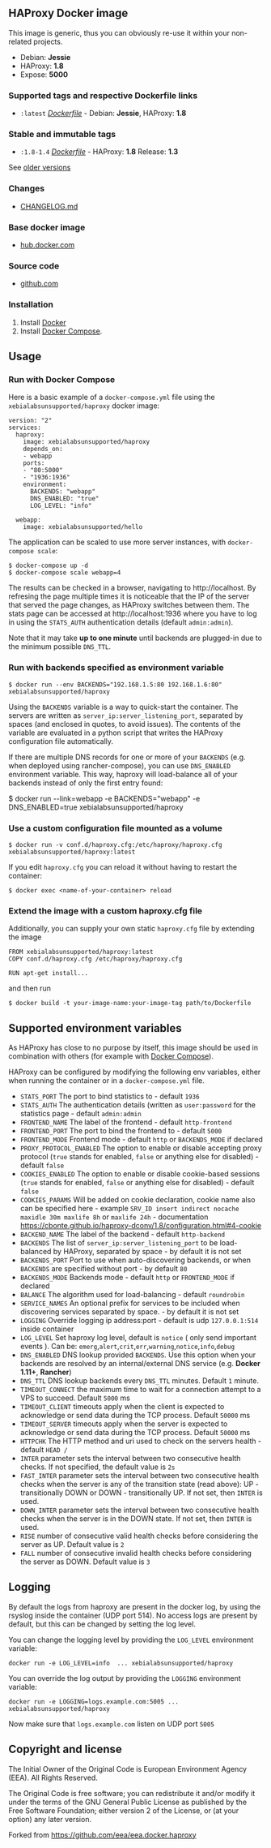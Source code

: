 ## HAProxy Docker image

This image is generic, thus you can obviously re-use it within
your non-related projects.

 - Debian: **Jessie**
 - HAProxy: **1.8**
 - Expose: **5000**

### Supported tags and respective Dockerfile links

  - `:latest` [*Dockerfile*](https://github.com/xebialabs/eea.docker.haproxy/blob/master/haproxy/Dockerfile) - Debian: **Jessie**, HAProxy: **1.8**

### Stable and immutable tags

  - `:1.8-1.4` [*Dockerfile*](https://github.com/xebialabs/eea.docker.haproxy/tree/1.8-1.4/haproxy/Dockerfile) - HAProxy: **1.8** Release: **1.3**

See [older versions](https://github.com/xebialabs/eea.docker.haproxy/releases)


### Changes

 - [CHANGELOG.md](https://github.com/xebialabs/eea.docker.haproxy/blob/master/CHANGELOG.md)

### Base docker image

 - [hub.docker.com](https://hub.docker.com/r/xebialabsunsupported/haproxy)


### Source code

  - [github.com](http://github.com/xebialabs/eea.docker.haproxy)


### Installation

1. Install [Docker](https://www.docker.com/)
2. Install [Docker Compose](https://docs.docker.com/compose/install/).

## Usage


### Run with Docker Compose

Here is a basic example of a `docker-compose.yml` file using the `xebialabsunsupported/haproxy` docker image:

    version: "2"
    services:
      haproxy:
        image: xebialabsunsupported/haproxy
        depends_on:
        - webapp
        ports:
        - "80:5000"
        - "1936:1936"
        environment:
          BACKENDS: "webapp"
          DNS_ENABLED: "true"
          LOG_LEVEL: "info"

      webapp:
        image: xebialabsunsupported/hello


The application can be scaled to use more server instances, with `docker-compose scale`:

    $ docker-compose up -d
    $ docker-compose scale webapp=4

The results can be checked in a browser, navigating to http://localhost.
By refresing the page multiple times it is noticeable that the IP of the server
that served the page changes, as HAProxy switches between them.
The stats page can be accessed at http://localhost:1936 where you have to log in
using the `STATS_AUTH` authentication details (default `admin:admin`).

Note that it may take **up to one minute** until backends are plugged-in due to the
minimum possible `DNS_TTL`.


### Run with backends specified as environment variable

    $ docker run --env BACKENDS="192.168.1.5:80 192.168.1.6:80" xebialabsunsupported/haproxy

Using the `BACKENDS` variable is a way to quick-start the container.
The servers are written as `server_ip:server_listening_port`,
separated by spaces (and enclosed in quotes, to avoid issues).
The contents of the variable are evaluated in a python script that writes
the HAProxy configuration file automatically.

If there are multiple DNS records for one or more of your `BACKENDS` (e.g. when deployed using rancher-compose),
you can use `DNS_ENABLED` environment variable. This way, haproxy will load-balance
all of your backends instead of only the first entry found:

  $ docker run --link=webapp -e BACKENDS="webapp" -e DNS_ENABLED=true xebialabsunsupported/haproxy


### Use a custom configuration file mounted as a volume

    $ docker run -v conf.d/haproxy.cfg:/etc/haproxy/haproxy.cfg xebialabsunsupported/haproxy:latest


If you edit `haproxy.cfg` you can reload it without having to restart the container:

    $ docker exec <name-of-your-container> reload


### Extend the image with a custom haproxy.cfg file

Additionally, you can supply your own static `haproxy.cfg` file by extending the image

    FROM xebialabsunsupported/haproxy:latest
    COPY conf.d/haproxy.cfg /etc/haproxy/haproxy.cfg

    RUN apt-get install...

and then run

    $ docker build -t your-image-name:your-image-tag path/to/Dockerfile

## Supported environment variables ##

As HAProxy has close to no purpose by itself, this image should be used in
combination with others (for example with [Docker Compose](https://docs.docker.com/compose/)).

HAProxy can be configured by modifying the following env variables,
either when running the container or in a `docker-compose.yml` file.

  * `STATS_PORT` The port to bind statistics to - default `1936`
  * `STATS_AUTH` The authentication details (written as `user:password` for the statistics page - default `admin:admin`
  * `FRONTEND_NAME` The label of the frontend - default `http-frontend`
  * `FRONTEND_PORT` The port to bind the frontend to - default `5000`
  * `FRONTEND_MODE` Frontend mode - default `http` or `BACKENDS_MODE` if declared
  * `PROXY_PROTOCOL_ENABLED` The option to enable or disable accepting proxy protocol (`true` stands for enabled, `false` or anything else for disabled) - default `false`
  * `COOKIES_ENABLED` The option to enable or disable cookie-based sessions (`true` stands for enabled, `false` or anything else for disabled) - default `false`
  * `COOKIES_PARAMS` Will be added on cookie declaration, cookie name also can be specified here - example `SRV_ID insert indirect nocache maxidle 30m maxlife 8h` or `maxlife 24h` - documentation https://cbonte.github.io/haproxy-dconv/1.8/configuration.html#4-cookie
  * `BACKEND_NAME` The label of the backend - default `http-backend`
  * `BACKENDS` The list of `server_ip:server_listening_port` to be load-balanced by HAProxy, separated by space - by default it is not set
  * `BACKENDS_PORT` Port to use when auto-discovering backends, or when `BACKENDS` are specified without port - by default `80`
  * `BACKENDS_MODE` Backends mode - default `http` or `FRONTEND_MODE` if declared
  * `BALANCE` The algorithm used for load-balancing - default `roundrobin`
  * `SERVICE_NAMES` An optional prefix for services to be included when discovering services separated by space. - by default it is not set
  * `LOGGING` Override logging ip address:port - default is udp `127.0.0.1:514` inside container
  * `LOG_LEVEL` Set haproxy log level, default is `notice` ( only send important events ). Can be: `emerg`,`alert`,`crit`,`err`,`warning`,`notice`,`info`,`debug`
  * `DNS_ENABLED` DNS lookup provided `BACKENDS`. Use this option when your backends are resolved by an internal/external DNS service (e.g. **Docker 1.11+**, **Rancher**)
  * `DNS_TTL` DNS lookup backends every `DNS_TTL` minutes. Default `1` minute.
  * `TIMEOUT_CONNECT` the maximum time to wait for a connection attempt to a VPS to succeed. Default `5000` ms
  * `TIMEOUT_CLIENT` timeouts apply when the client is expected to acknowledge or send data during the TCP process. Default `50000` ms
  * `TIMEOUT_SERVER` timeouts apply when the server is expected to acknowledge or send data during the TCP process. Default `50000` ms
  * `HTTPCHK` The HTTP method and uri used to check on the servers health - default `HEAD /`
  * `INTER` parameter sets the interval between two consecutive health checks. If not specified, the default value is `2s`
  * `FAST_INTER` parameter sets the interval between two consecutive health checks when the server is any of the transition state (read above): UP - transitionally DOWN or DOWN - transitionally UP. If not set, then `INTER` is used.
  * `DOWN_INTER` parameter sets the interval between two consecutive health checks when the server is in the DOWN state. If not set, then `INTER` is used.
  * `RISE` number of consecutive valid health checks before considering the server as UP. Default value is `2`
  * `FALL` number of consecutive invalid health checks before considering the server as DOWN. Default value is `3`


## Logging

By default the logs from haproxy are present in the docker log, by using the rsyslog inside the container (UDP port 514). No access logs are present by default, but this can be changed by setting the log level.

You can change the logging level by providing the `LOG_LEVEL` environment variable:

    docker run -e LOG_LEVEL=info  ... xebialabsunsupported/haproxy

You can override the log output by providing the `LOGGING` environment variable:

    docker run -e LOGGING=logs.example.com:5005 ... xebialabsunsupported/haproxy

Now make sure that `logs.example.com` listen on UDP port `5005`

## Copyright and license

The Initial Owner of the Original Code is European Environment Agency (EEA).
All Rights Reserved.

The Original Code is free software;
you can redistribute it and/or modify it under the terms of the GNU
General Public License as published by the Free Software Foundation;
either version 2 of the License, or (at your option) any later
version.

Forked from https://github.com/eea/eea.docker.haproxy
